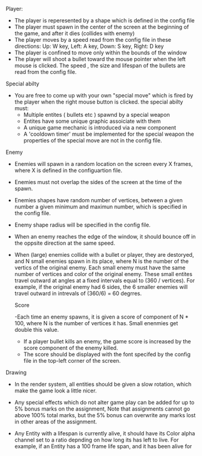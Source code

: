 Player:
- The player is reperesented by a shape which is defined in the config file
- The player must spawn in the center of the screen at the beginning of the 
game, and after it dies (collides with enemy)
- The player moves by a speed read from the config file in these directions:
Up: W key, Left: A key, Down: S key, Right: D key
- The player is confined to move only within the bounds of the window
- The player will shoot a bullet toward the mouse pointer when the left mouse
is clicked. The speed , the size and lifespan of the bullets are read from the config file.


Special abilty

- You are free to come up with your own "special move" which is fired by
the player when the right mouse button is clicked.
the special abilty must:
  - Multiple entites ( bullets etc ) spawnd by a special weapon
  - Entites have some unique graphic assoiciate with them
  - A unique game mechanic is introduced via a new component 
  - A 'cooldown timer' must be implemented for the special weapon
the properties of the special move are not in the config file. 

Enemy 
- Enemies will spawn in a random location on the screen every X frames,
  where X is defined in the configuartion file.
- Enemies must not overlap the sides of the screen at the time of the spawn.
- Enemies shapes have random number of vertices, between a given number a given minimum and maximun number,
  which is specified in the config file.
- Enemy shape radius will be specified in the config file.
- When an enemy reaches the edge of the window, it should bounce off 
  in the oppsite direction at the same speed.
- When (large) enemies collide with a bullet or player, they are destoryed,
  and N small enemies spawn in its place, where N is the number of the vertics of the original enemy.
  Each small enemy must have the same number of vertices and color of the original enemy. These small 
  entites travel outward at angles at a fixed intervals equal to (360 / vertices).
  For example, if the original enemy had 6 sides, the 6 smaller enemies will
  travel outward in intrevals of (360/6) = 60 degrres.

  Score

  -Each time an enemy spawns, it is given  a score of component of N * 100, where N 
  is the number of vertices it has. Small enenmies get double this value.
  - If a player bullet kills an enemy, the game score is increased by the score
  component of the enemy killed.
  - The score should be displayed with the font specifed by the config file in 
    the top-left corner of the screen. 


Drawing 

- In the render system, all entities should be given a slow rotation,
  which make the game look a little nicer.

- Any special effects which do not alter game play can be added for up to
  5% bonus marks on the assignment, Note that assignments cannot go above
  100% total marks, but the 5% bonus can overwrite any marks lost in other
  areas of the assignment. 
 - Any Entity with a lifespan is currently alive, it should have its
  Color alpha channel set to a ratio depnding on how long its has left to live.
  For example, if an Entity has a 100 frame life span, and it has been alive for